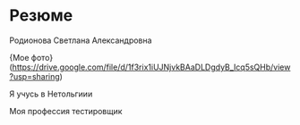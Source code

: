 # Резюме

Родионова Светлана Александровна

{Мое фото}(https://drive.google.com/file/d/1f3rix1iUJNjvkBAaDLDgdyB_Icq5sQHb/view?usp=sharing)

Я учусь в Нетольгиии

Моя профессия тестировщик
